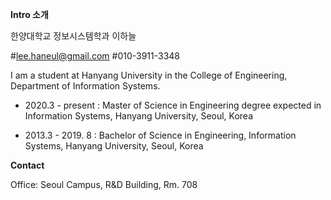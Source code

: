 **Intro 소개**

한양대학교 정보시스템학과 이하늘 

\#lee.haneul@gmail.com \#010-3911-3348

I am a student at Hanyang University in the College of Engineering, Department of Information Systems.

- 2020.3 - present : Master of Science in Engineering degree expected in Information Systems, Hanyang University, Seoul, Korea 

- 2013.3 - 2019. 8 : Bachelor of Science in Engineering, Information Systems, Hanyang University, Seoul, Korea


**Contact**

Office: Seoul Campus, R&D Building, Rm. 708
